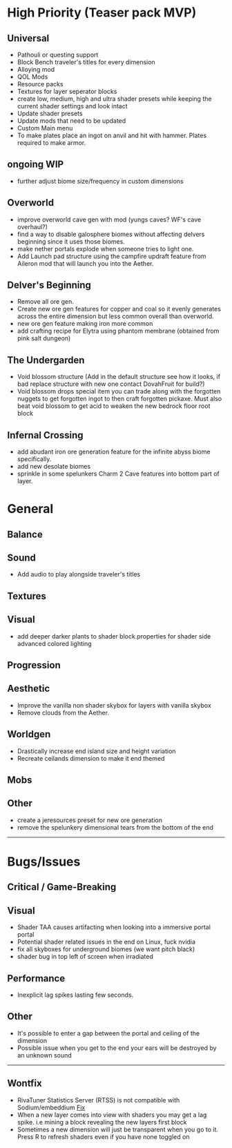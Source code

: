 # High Priority (Teaser pack MVP)

## Universal
+ Pathouli or questing support
+ Block Bench traveler's titles for every dimension
+ Alloying mod
+ QOL Mods
+ Resource packs
+ Textures for layer seperator blocks
+ create low, medium, high and ultra shader presets while keeping the current shader settings and look intact
+ Update shader presets
+ Update mods that need to be updated
+ Custom Main menu
+ To make plates place an ingot on anvil and hit with hammer. Plates required to make armor.

## ongoing WIP
+ further adjust biome size/frequency in custom dimensions

## Overworld
+ improve overworld cave gen with mod (yungs caves? WF's cave overhaul?)
+ find a way to disable galosphere biomes without affecting delvers beginning since it uses those biomes.
+ make nether portals explode when someone tries to light one.
+ Add Launch pad structure using the campfire updraft feature from Aileron mod that will launch you into the Aether.

## Delver's Beginning
+ Remove all ore gen.
+ Create new ore gen features for copper and coal so it evenly generates across the entire dimension but less common overall than overworld.
+ new ore gen feature making iron more common
+ add crafting recipe for Elytra using phantom membrane (obtained from pink salt dungeon)

## The Undergarden
+ Void blossom structure (Add in the default structure see how it looks, if bad replace structure with new one contact DovahFruit for build?)
+ Void blossom drops special item you can trade along with the forgotten nuggets to get forgotten ingot to then craft forgotten pickaxe. Must also beat void blossom to get acid to weaken the new bedrock floor root block

## Infernal Crossing
+ add abudant iron ore generation feature for the infinite abyss biome specifically.
+ add new desolate biomes
+ sprinkle in some spelunkers Charm 2 Cave features into bottom part of layer.

# General

## Balance

## Sound
- Add audio to play alongside traveler's titles

## Textures

## Visual
- add deeper darker plants to shader block.properties for shader side advanced colored lighting

## Progression

## Aesthetic
- Improve the vanilla non shader skybox for layers with vanilla skybox
- Remove clouds from the Aether.

## Worldgen
- Drastically increase end island size and height variation
- Recreate ceilands dimension to make it end themed

## Mobs

## Other
- create a jeresources preset for new ore generation
- remove the spelunkery dimensional tears from the bottom of the end

-----
# Bugs/Issues

## Critical / Game-Breaking

## Visual
- Shader TAA causes artifacting when looking into a immersive portal portal  
- Potential shader related issues in the end on Linux, fuck nvidia
- fix all skyboxes for underground biomes (we want pitch black)
- shader bug in top left of screen when irradiated

## Performance
- Inexplicit lag spikes lasting few seconds.

## Other
- It's possible to enter a gap between the portal and ceiling of the dimension
- Possible issue when you get to the end your ears will be destroyed by an unknown sound

-----
## Wontfix
- RivaTuner Statistics Server (RTSS) is not compatible with Sodium/embeddium [Fix](https://github.com/CaffeineMC/sodium-fabric/wiki/Known-Issues#rtss-incompatible)  
- When a new layer comes into view with shaders you may get a lag spike. i.e mining a block revealing the new layers first block
- Sometimes a new dimension will just be transparent when you go to it. Press R to refresh shaders even if you have none toggled on
